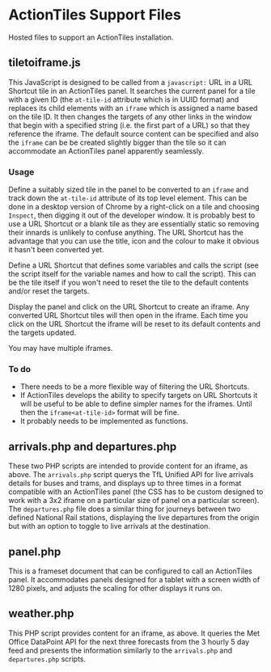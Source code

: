 # ActionTiles Support Files
Hosted files to support an ActionTiles installation.

## tiletoiframe.js

This JavaScript is designed to be called from a `javascript:` URL in a URL Shortcut tile in an ActionTiles panel. It searches the current panel for a tile with a given ID (the `at-tile-id` attribute which is in UUID format) and replaces its child elements with an `iframe` which is assigned a name based on the tile ID. It then changes the targets of any other links in the window that begin with a specified string (i.e. the first part of a URL) so that they reference the iframe. The default source content can be specified and also the `iframe` can be be created slightly bigger than the tile so it can accommodate an ActionTiles panel apparently seamlessly.

### Usage
Define a suitably sized tile in the panel to be converted to an `iframe` and track down the `at-tile-id` attribute of its top level element. This can be done in a desktop version of Chrome by a right-click on a tile and choosing `Inspect`, then digging it out of the developer window. It is probably best to use a URL Shortcut or a blank tile as they are essentially static so removing their innards is unlikely to confuse anything. The URL Shortcut has the advantage that you can use the title, icon and the colour to make it obvious it hasn't been converted yet.

Define a URL Shortcut that defines some variables and calls the script (see the script itself for the variable names and how to call the script). This can be the tile itself if you won't need to reset the tile to the default contents and/or reset the targets.

Display the panel and click on the URL Shortcut to create an iframe. Any converted URL Shortcut tiles will then open in the iframe. Each time you click on the URL Shortcut the iframe will be reset to its default contents and the targets updated.

You may have multiple iframes.

### To do
* There needs to be a more flexible way of filtering the URL Shortcuts.
* If ActionTiles develops the ability to specify targets on URL Shortcuts it will be useful to be able to define simpler names for the iframes. Until then the `iframe<at-tile-id>` format will be fine.
* It probably needs to be implemented as functions.

## arrivals.php and departures.php
These two PHP scripts are intended to provide content for an iframe, as above. The `arrivals.php` script querys the TfL Unified API for live arrivals details for buses and trams, and displays up to three times in a format compatible with an ActionTiles panel (the CSS has to be custom designed to work with a 3x2 iframe on a particular size of panel on a particular screen). The `departures.php` file does a similar thing for journeys between two defined National Rail stations, displaying the live departures from the origin but with an option to toggle to live arrivals at the destination.

## panel.php
This is a frameset document that can be configured to call an ActionTiles panel. It accommodates panels designed for a tablet with a screen width of 1280 pixels, and adjusts the scaling for other displays it runs on.

## weather.php
This PHP script provides content for an iframe, as above. It queries the Met Office DataPoint API for the next three forecasts from the 3 hourly 5 day feed and presents the information similarly to the `arrivals.php` and `departures.php` scripts.
